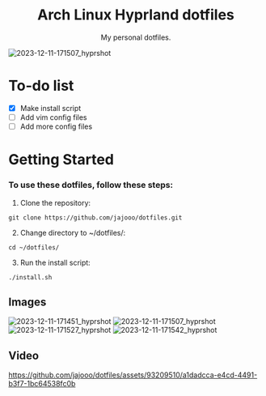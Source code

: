 <h1 align="center">Arch Linux Hyprland dotfiles</h1>

<p align="center">My personal dotfiles.</p>

![2023-12-11-171507_hyprshot](https://github.com/jajooo/dotfiles/assets/93209510/b1cf3e7d-5e2b-46d2-ac5f-67ba2fa52344)

# To-do list
- [X] Make install script
- [ ] Add vim config files
- [ ] Add more config files

# Getting Started

### To use these dotfiles, follow these steps:

1. Clone the repository:

```
git clone https://github.com/jajooo/dotfiles.git
```

2. Change directory to ~/dotfiles/:

```
cd ~/dotfiles/
```

3. Run the install script:

```
./install.sh
```

## Images

![2023-12-11-171451_hyprshot](https://github.com/jajooo/dotfiles/assets/93209510/aac7a046-1f0c-4f3b-b6fb-9624a21b9bd6)
![2023-12-11-171507_hyprshot](https://github.com/jajooo/dotfiles/assets/93209510/b1cf3e7d-5e2b-46d2-ac5f-67ba2fa52344)
![2023-12-11-171527_hyprshot](https://github.com/jajooo/dotfiles/assets/93209510/ef1dd674-b49d-4c36-8df7-3671ceb47601)
![2023-12-11-171542_hyprshot](https://github.com/jajooo/dotfiles/assets/93209510/b1f1f130-f9c8-4eca-9982-f39ce299dae2)


## Video

https://github.com/jajooo/dotfiles/assets/93209510/a1dadcca-e4cd-4491-b3f7-1bc64538fc0b

